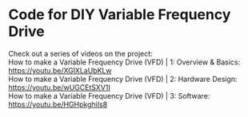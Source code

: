 # Code for DIY Variable Frequency Drive

Check out a series of videos on the project:  
How to make a Variable Frequency Drive (VFD) | 1: Overview & Basics:  https://youtu.be/XGlXLaUbKLw  
How to make a Variable Frequency Drive (VFD) | 2: Hardware Design:    https://youtu.be/wUGCEtSXV1I  
How to make a Variable Frequency Drive (VFD) | 3: Software:           https://youtu.be/HGHpkghiIs8  
